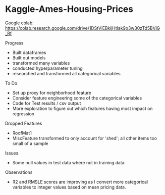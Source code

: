 # Kaggle-Ames-Housing-Prices

Google colab: https://colab.research.google.com/drive/1DStViEBkijHtIak9o3w30zTd5BViG_Rf

Progress
* Built dataframes
* Built out models
* transformed many variables
* conducted hyperparameter tuning
* researched and transformed all categorical variables

To Do
* Set up proxy for neighborhood feature
* Consider feature engineering some of the categorical variables
* Code for Test results / csv output
* More exploration to figure out which features having most impact on regression

Dropped Features
* RoofMat1
* MiscFeature transformed to only account for 'shed'; all other items too small of a sample

Issues
* Some null values in test data where not in training data

Observations
* R2 and RMSLE scores are improving as I convert more categorical variables to integer values based on mean pricing data.
